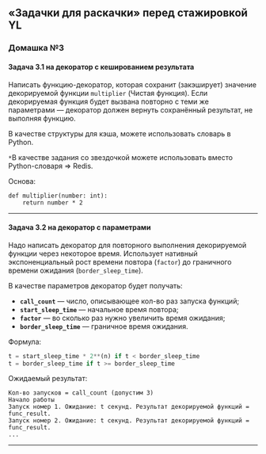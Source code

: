 ## &laquo;Задачки для раскачки&raquo; перед стажировкой YL ##

### Домашка №3 ###

#### Задача 3.1 на декоратор с кешированием результата ####

Написать функцию-декоратор, которая сохранит (закэширует) значение декорируемой
функции `multiplier` (Чистая функция). Если декорируемая функция будет вызвана
повторно с теми же параметрами&nbsp;&mdash; декоратор должен вернуть сохранённый
результат, не выполняя функцию.

В качестве структуры для кэша, можете использовать словарь в Python.

`*`В качестве задания со звездочкой можете использовать вместо Python-словаря => Redis.

Основа:

```text
def multiplier(number: int):
    return number * 2
```

----

#### Задача 3.2 на декоратор с параметрами ####

Надо написать декоратор для повторного выполнения декорируемой функции через
некоторое время. Использует нативный экспоненциальный рост времени повтора
(`factor`) до граничного времени ожидания (`border_sleep_time`).

В качестве параметров декоратор будет получать:

- **`call_count`**&nbsp;&mdash; число, описывающее кол-во раз запуска функций;
- **`start_sleep_time`**&nbsp;&mdash; начальное время повтора;
- **`factor`**&nbsp;&mdash; во сколько раз нужно увеличить время ожидания;
- **`border_sleep_time`**&nbsp;&mdash; граничное время ожидания.

Формула:

```python
t = start_sleep_time * 2**(n) if t < border_sleep_time
t = border_sleep_time if t >= border_sleep_time
```

Ожидаемый результат:

    Кол-во запусков = call_count (допустим 3)
    Начало работы
    Запуск номер 1. Ожидание: t секунд. Результат декорируемой функций = func_result.
    Запуск номер 2. Ожидание: t секунд. Результат декорируемой функций = func_result.
    ...

----
